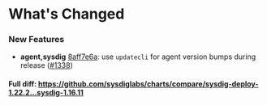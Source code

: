 # What's Changed

### New Features
- **agent,sysdig** [8aff7e6a](https://github.com/sysdiglabs/charts/commit/8aff7e6adcccd7ebbebabff7f7d89e5125fb8f46): use `updatecli` for agent version bumps during release ([#1338](https://github.com/sysdiglabs/charts/issues/1338))
#### Full diff: https://github.com/sysdiglabs/charts/compare/sysdig-deploy-1.22.2...sysdig-1.16.11
